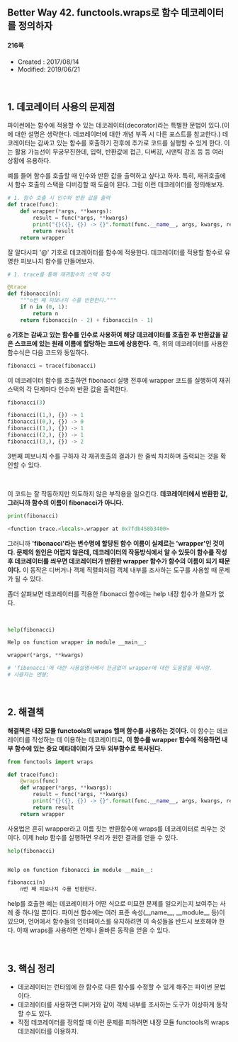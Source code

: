## Better Way 42. functools.wraps로 함수 데코레이터를 정의하자

#### 216쪽

* Created : 2017/08/14
* Modified: 2019/06/21

<br>


## 1. 데코레이터 사용의 문제점

파이썬에는 함수에 적용할 수 있는 데코레이터(decorator)라는 특별한 문법이 있다.(이에 대한 설명은 생략한다. 데코레이터에 대한 개념 부족 시 다른 포스트를 참고한다.) 데코레이터는 감싸고 있는 함수를 호출하기 전후에 추가로 코드를 실행할 수 있게 한다. 이는 활용 가능선이 무궁무진한데, 입력, 반환값에 접근, 디버깅, 시맨틱 강조 등 등 여러 상황에 유용하다.  

예를 들어 함수를 호출할 때 인수와 반환 값을 출력하고 싶다고 하자. 특히, 재귀호출에서 함수 호출의 스택을 디버깅할 때 도움이 된다. 그럼 이런 데코레이터를 정의해보자.


```python
# 1. 함수 호출 시 인수와 반환 값을 출력
def trace(func):
    def wrapper(*args, **kwargs):
        result = func(*args, **kwargs)
        print("{}({}, {}) -> {}".format(func.__name__, args, kwargs, result))
        return result
    return wrapper
```

잘 알다시피 '@' 기호로 데코레이터를 함수에 적용한다. 데코레이터를 적용할 함수로 유명한 피보나치 함수를 만들어보자.

```python
# 1. trace를 통해 재귀함수의 스택 추적

@trace
def fibonacci(n):
    """n번 째 피보나치 수를 반환한다."""
    if n in (0, 1):
        return n
    return fibonacci(n - 2) + fibonacci(n - 1)
```

**`@` 기호는 감싸고 있는 함수를 인수로 사용하여 해당 데코레이터를 호출한 후 반환값을 같은 스코프에 있는 원래 이름에 할당하는 코드에 상응한다.** 즉, 위의 데코레이터를 사용한 함수식은 다음 코드와 동일하다.

```python
fibonacci = trace(fibonacci)
```

이 데코레이터 함수를 호출하면 fibonacci 실행 전후에 wrapper 코드를 실행하여 재귀 스택의 각 단계마다 인수와 반환 값을 출력한다.

```python
fibonacci(3)

fibonacci((1,), {}) -> 1
fibonacci((0,), {}) -> 0
fibonacci((1,), {}) -> 1
fibonacci((2,), {}) -> 1
fibonacci((3,), {}) -> 2
```

3번째 피보나치 수를 구하자 각 재귀호출의 결과가 한 줄씩 차치하며 출력되는 것을 확인할 수 있다.

<br>

이 코드는 잘 작동하지만 의도하지 않은 부작용을 일으킨다. **데코레이터에서 반환한 값, 그러니까 함수의 이름이 fibonacci가 아니다.**

```python
print(fibonacci)

<function trace.<locals>.wrapper at 0x7fdb458b3400>
```

그러니까 **'fibonacci'라는 변수명에 할당된 함수 이름이 실제로는 'wrapper'인 것이다. 문제의 원인은 어렵지 않은데, 데코레이터의 작동방식에서 알 수 있듯이  함수를 작성 후 데코레이터를 씌우면 데코레이터가 반환한 wrapper 함수가 함수의 이름이 되기 때문이다.** 이 동작은 디버거나 객체 직렬화처럼 객체 내부를 조사하는 도구를 사용할 때 문제가 될 수 있다.  

좀더 살펴보면 데코레이터를 적용한 fibonacci 함수에는 help 내장 함수가 쓸모가 없다.

<br>

```python
help(fibonacci)

Help on function wrapper in module __main__:

wrapper(*args, **kwargs)

# 'fibonacci'에 대한 사용설명서에서 뜬금없이 wrapper에 대한 도움말을 제시함.
# 사용자는 멘붕;
```

<br>


## 2. 해결책

**해결책은 내장 모듈 functools의 wraps 헬퍼 함수를 사용하는 것이다.** 이 함수는 데코레이터를 작성하는 데 이용하는 데코레이터로, **이 함수를 wrapper 함수에 적용하면 내부 함수에 있는 중요 메타데이터가 모두 외부함수로 복사된다.**


```python
from functools import wraps

def trace(func):
    @wraps(func)
    def wrapper(*args, **kwargs):
        result = func(*args, **kwargs)
        print("{}({}, {}) -> {}".format(func.__name__, args, kwargs, result))
        return result
    return wrapper
```

사용법은 흔히 wrapper라고 이름 짓는 반환함수에 wraps를 데코레이터로 씌우는 것이다. 이제 help 함수를 실행하면 우리가 원한 결과를 얻을 수 있다.

```python
help(fibonacci)


Help on function fibonacci in module __main__:

fibonacci(n)
    n번 째 피보나치 수를 반환한다.
```

help를 호출한 예는 데코레이터가 어떤 식으로 미묘한 문제를 일으키는지 보여주는 사례 중 하나일 뿐이다. 파이선 함수에는 여러 표준 속성(\_\_name\_\_, \_\_module\_\_ 등)이 있으며, 언어에서 함수들의 인터페이스를 유지하려면 이 속성들을 반드시 보호해야 한다. 이때 wraps를 사용하면 언제나 올바른 동작을 얻을 수 있다.


<br>

## 3. 핵심 정리

* 데코레이터는 런타임에 한 함수로 다른 함수를 수정할 수 있게 해주는 파이썬 문법이다.
* 데코레이터를 사용하면 디버거와 같이 객체 내부를 조사하는 도구가 이상하게 동작할 수도 있다.
* 직접 데코레이터를 정의할 때 이런 문제를 피하려면 내장 모듈 functools의 wraps 데코레이터를 이용하자.
